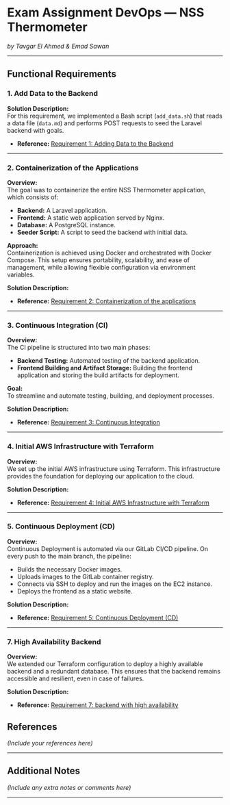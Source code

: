 
# Exam Assignment DevOps — NSS Thermometer
*by Tavgar El Ahmed & Emad Sawan*

---

## Functional Requirements

### 1. Add Data to the Backend

**Solution Description:**  
For this requirement, we implemented a Bash script (`add_data.sh`) that reads a data file (`data.md`) and performs POST requests to seed the Laravel backend with goals.
- **Reference:** [Requirement 1: Adding Data to the Backend](requirement1.md)

---

### 2. Containerization of the Applications

**Overview:**  
The goal was to containerize the entire NSS Thermometer application, which consists of:
- **Backend:** A Laravel application.
- **Frontend:** A static web application served by Nginx.
- **Database:** A PostgreSQL instance.
- **Seeder Script:** A script to seed the backend with initial data.

**Approach:**  
Containerization is achieved using Docker and orchestrated with Docker Compose. This setup ensures portability, scalability, and ease of management, while allowing flexible configuration via environment variables.

**Solution Description:**
- **Reference:** [Requirement 2: Containerization of the applications](requirement2.md)

---

### 3. Continuous Integration (CI)

**Overview:**  
The CI pipeline is structured into two main phases:
- **Backend Testing:** Automated testing of the backend application.
- **Frontend Building and Artifact Storage:** Building the frontend application and storing the build artifacts for deployment.

**Goal:**  
To streamline and automate testing, building, and deployment processes.

**Solution Description:**
- **Reference:** [Requirement 3: Continuous Integration](requirement3.md)

---

### 4. Initial AWS Infrastructure with Terraform

**Overview:**  
We set up the initial AWS infrastructure using Terraform. This infrastructure provides the foundation for deploying our application to the cloud.

**Solution Description:**
- **Reference:** [Requirement 4: Initial AWS Infrastructure with Terraform](requirement4.md)

---

### 5. Continuous Deployment (CD)

**Overview:**  
Continuous Deployment is automated via our GitLab CI/CD pipeline. On every push to the main branch, the pipeline:
- Builds the necessary Docker images.
- Uploads images to the GitLab container registry.
- Connects via SSH to deploy and run the images on the EC2 instance.
- Deploys the frontend as a static website.

**Solution Description:**
- **Reference:** [Requirement 5: Continuous Deployment (CD)](requirement5.md)

---

### 7. High Availability Backend

**Overview:**  
We extended our Terraform configuration to deploy a highly available backend and a redundant database. This ensures that the backend remains accessible and resilient, even in case of failures.

**Solution Description:**
- **Reference:** [Requirement 7: backend with high availability ](requirement7.md)

## References

*(Include your references here)*

---

## Additional Notes

*(Include any extra notes or comments here)*

---